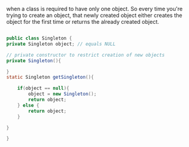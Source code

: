 when a class is required to have only one object. So every time you're trying to create an object, that newly created object either creates the object for the first time or returns the already created object.
``` java  title:"Singleton.class"

public class Singleton {
private Singleton object; // equals NULL

// private constructor to restrict creation of new objects
private Singleton(){

}
static Singleton getSingleton(){

	if(object == null){
		object = new Singleton();
		return object;
	} else {
		return object;
	}

}

}
```